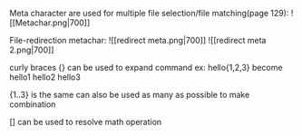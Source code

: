 Meta character are used for multiple file selection/file matching(page 129): ![[Metachar.png|700]]

File-redirection metachar:
![[redirect meta.png|700]]
![[redirect meta 2.png|700]]

curly braces {} can be used to expand command ex:
hello{1,2,3} become
hello1 hello2 hello3

{1..3} is the same
can also be used as many as possible to make combination

[] can be used to resolve math operation